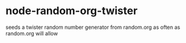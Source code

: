 node-random-org-twister
=======================

seeds a twister random number generator from random.org as often as random.org will allow
